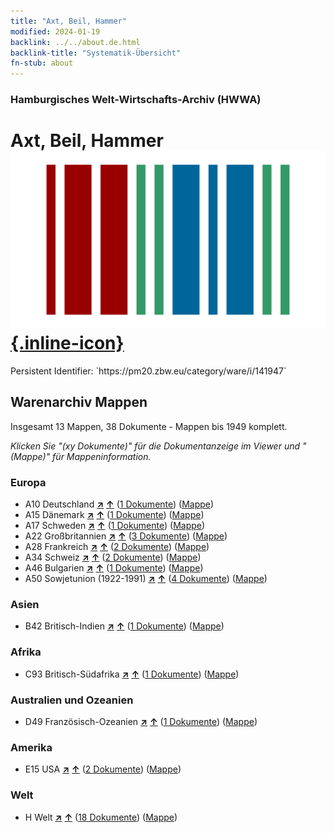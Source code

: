 ```yaml
---
title: "Axt, Beil, Hammer"
modified: 2024-01-19
backlink: ../../about.de.html
backlink-title: "Systematik-Übersicht"
fn-stub: about
---
```


### Hamburgisches Welt-Wirtschafts-Archiv (HWWA)

# Axt, Beil, Hammer &#160; [![Wikidata](/images/Wikidata-logo.svg "Wikidata"){.inline-icon}](http://www.wikidata.org/entity/Q113376049)

<div class="hint">Persistent Identifier: `https://pm20.zbw.eu/category/ware/i/141947`</div>







## Warenarchiv Mappen






Insgesamt 13 Mappen, 38 Dokumente - Mappen bis 1949 komplett.

_Klicken Sie "(xy Dokumente)" für die Dokumentanzeige im Viewer und "(Mappe)" für Mappeninformation._




### Europa

- A10 Deutschland [**&nearr;**](../../../geo/i/126128/about.de.html "Deutschland (alle Mappen)") [**&uarr;**](../../../geo/about.de.html#A10 "Ländersystematik") (<a href="https://pm20.zbw.eu/iiifview/folder/wa/141947,126128" title="über: Axt, Beil, Hammer : Deutschland" target="_blank">1 Dokumente</a>) ([Mappe](../../../../folder/wa/1419xx/141947/1261xx/126128/about.de.html))
- A15 Dänemark [**&nearr;**](../../../geo/i/141739/about.de.html "Dänemark (alle Mappen)") [**&uarr;**](../../../geo/about.de.html#A15 "Ländersystematik") (<a href="https://pm20.zbw.eu/iiifview/folder/wa/141947,141739" title="über: Axt, Beil, Hammer : Dänemark" target="_blank">1 Dokumente</a>) ([Mappe](../../../../folder/wa/1419xx/141947/1417xx/141739/about.de.html))
- A17 Schweden [**&nearr;**](../../../geo/i/140968/about.de.html "Schweden (alle Mappen)") [**&uarr;**](../../../geo/about.de.html#A17 "Ländersystematik") (<a href="https://pm20.zbw.eu/iiifview/folder/wa/141947,140968" title="über: Axt, Beil, Hammer : Schweden" target="_blank">1 Dokumente</a>) ([Mappe](../../../../folder/wa/1419xx/141947/1409xx/140968/about.de.html))
- A22 Großbritannien [**&nearr;**](../../../geo/i/140974/about.de.html "Großbritannien (alle Mappen)") [**&uarr;**](../../../geo/about.de.html#A22 "Ländersystematik") (<a href="https://pm20.zbw.eu/iiifview/folder/wa/141947,140974" title="über: Axt, Beil, Hammer : Großbritannien" target="_blank">3 Dokumente</a>) ([Mappe](../../../../folder/wa/1419xx/141947/1409xx/140974/about.de.html))
- A28 Frankreich [**&nearr;**](../../../geo/i/140982/about.de.html "Frankreich (alle Mappen)") [**&uarr;**](../../../geo/about.de.html#A28 "Ländersystematik") (<a href="https://pm20.zbw.eu/iiifview/folder/wa/141947,140982" title="über: Axt, Beil, Hammer : Frankreich" target="_blank">2 Dokumente</a>) ([Mappe](../../../../folder/wa/1419xx/141947/1409xx/140982/about.de.html))
- A34 Schweiz [**&nearr;**](../../../geo/i/141007/about.de.html "Schweiz (alle Mappen)") [**&uarr;**](../../../geo/about.de.html#A34 "Ländersystematik") (<a href="https://pm20.zbw.eu/iiifview/folder/wa/141947,141007" title="über: Axt, Beil, Hammer : Schweiz" target="_blank">2 Dokumente</a>) ([Mappe](../../../../folder/wa/1419xx/141947/1410xx/141007/about.de.html))
- A46 Bulgarien [**&nearr;**](../../../geo/i/141039/about.de.html "Bulgarien (alle Mappen)") [**&uarr;**](../../../geo/about.de.html#A46 "Ländersystematik") (<a href="https://pm20.zbw.eu/iiifview/folder/wa/141947,141039" title="über: Axt, Beil, Hammer : Bulgarien" target="_blank">1 Dokumente</a>) ([Mappe](../../../../folder/wa/1419xx/141947/1410xx/141039/about.de.html))
- A50 Sowjetunion (1922-1991) [**&nearr;**](../../../geo/i/141043/about.de.html "Sowjetunion (1922-1991) (alle Mappen)") [**&uarr;**](../../../geo/about.de.html#A50 "Ländersystematik") (<a href="https://pm20.zbw.eu/iiifview/folder/wa/141947,141043" title="über: Axt, Beil, Hammer : Sowjetunion (1922-1991)" target="_blank">4 Dokumente</a>) ([Mappe](../../../../folder/wa/1419xx/141947/1410xx/141043/about.de.html))

### Asien

- B42 Britisch-Indien [**&nearr;**](../../../geo/i/141189/about.de.html "Britisch-Indien (alle Mappen)") [**&uarr;**](../../../geo/about.de.html#B42 "Ländersystematik") (<a href="https://pm20.zbw.eu/iiifview/folder/wa/141947,141189" title="über: Axt, Beil, Hammer : Britisch-Indien" target="_blank">1 Dokumente</a>) ([Mappe](../../../../folder/wa/1419xx/141947/1411xx/141189/about.de.html))

### Afrika

- C93 Britisch-Südafrika [**&nearr;**](../../../geo/i/141454/about.de.html "Britisch-Südafrika (alle Mappen)") [**&uarr;**](../../../geo/about.de.html#C93 "Ländersystematik") (<a href="https://pm20.zbw.eu/iiifview/folder/wa/141947,141454" title="über: Axt, Beil, Hammer : Britisch-Südafrika" target="_blank">1 Dokumente</a>) ([Mappe](../../../../folder/wa/1419xx/141947/1414xx/141454/about.de.html))

### Australien und Ozeanien

- D49 Französisch-Ozeanien [**&nearr;**](../../../geo/i/141627/about.de.html "Französisch-Ozeanien (alle Mappen)") [**&uarr;**](../../../geo/about.de.html#D49 "Ländersystematik") (<a href="https://pm20.zbw.eu/iiifview/folder/wa/141947,141627" title="über: Axt, Beil, Hammer : Französisch-Ozeanien" target="_blank">1 Dokumente</a>) ([Mappe](../../../../folder/wa/1419xx/141947/1416xx/141627/about.de.html))

### Amerika

- E15 USA [**&nearr;**](../../../geo/i/141653/about.de.html "USA (alle Mappen)") [**&uarr;**](../../../geo/about.de.html#E15 "Ländersystematik") (<a href="https://pm20.zbw.eu/iiifview/folder/wa/141947,141653" title="über: Axt, Beil, Hammer : USA" target="_blank">2 Dokumente</a>) ([Mappe](../../../../folder/wa/1419xx/141947/1416xx/141653/about.de.html))

### Welt

- H Welt [**&nearr;**](../../../geo/i/141728/about.de.html "Welt (alle Mappen)") [**&uarr;**](../../../geo/about.de.html#H "Ländersystematik") (<a href="https://pm20.zbw.eu/iiifview/folder/wa/141947,141728" title="über: Axt, Beil, Hammer : Welt" target="_blank">18 Dokumente</a>) ([Mappe](../../../../folder/wa/1419xx/141947/1417xx/141728/about.de.html))



<a id="filmsections" />













